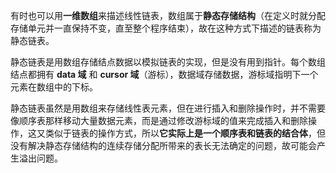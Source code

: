 有时也可以用**一维数组**来描述线性链表，数组属于**静态存储结构**（在定义时就分配存储单元并一直保持不变，直至整个程序结束），故在这种方式下描述的链表称为静态链表。

静态链表是用数组存储结点数据以模拟链表的实现，但是没有用到指针。每个数组结点都拥有 **data 域** 和 **cursor 域**（游标），数据域存储数据，游标域指明下一个元素在数组中的下标。

静态链表虽然是用数组来存储线性表元素，但在进行插入和删除操作时，并不需要像顺序表那样移动大量数据元素，而是通过修改游标域的值来完成插入和删除操作，这又类似于链表的操作方式，所以**它实际上是一个顺序表和链表的结合体**，但没有解决静态存储结构的连续存储分配所带来的表长无法确定的问题，故可能会产生溢出问题。
